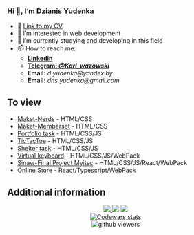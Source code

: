 ### Hi 👋, I’m Dzianis Yudenka
- :floppy_disk: [Link to my CV](https://drive.google.com/file/d/14oZRqlbMH5U1HwlKYFweRmhSqd-rM6nO/view)
- 👀 I’m interested in web development
- 🌱 I’m currently studying and developing in this field
- 📫 How to reach me: 
   *  [**Linkedin**](https://www.linkedin.com/in/denisyudenkojs/)
   *  [**Telegram: _@Karl_wazowski_**](https://t.me/Karl_wazowski) 
   * **Email:** _d.yudenka@yandex.by_ 
   * **Email:** _dns.yudenka@gmail.com_ 
   
## To view

 * [Maket-Nerds](https://dnsyoudnk.github.io/web-Nerds-example/) - HTML/CSS
 * [Maket-Memberset](https://dnsyoudnk.github.io/Maket-Memberset/) - HTML/CSS
 * [Portfolio task](https://dnsyoudnk.github.io/Building-completed-applications/portfolio/) - HTML/CSS/JS
 * [TicTacToe](https://dnsyoudnk.github.io/Building-completed-applications/TicTacToe/) - HTML/CSS/JS
 * [Shelter task](https://dnsyoudnk.github.io/shelter-task/shelter/pages/main/) - HTML/CSS/JS
 * [Virtual keyboard](https://dnsyoudnk.github.io/Virtual-keyboard-0/virtual_keyboard/) - HTML/CSS/JS/WebPack
 * [Sinaw-Final Project Myitsc](https://sinaw-project.netlify.app/) - HTML/CSS/JS/React/WebPack
 * [Online Store](https://dnsyoudnk-online-store.netlify.app/) - React/Typescript/WebPack

## Additional information 

<div align="center">
    <a href="https://git.io/streak-stats" target=_blank>
      <img src="https://streak-stats.demolab.com/?user=DnsYOUdnk&theme=onedark"/>
    </a>
    <img src="https://github-readme-stats.vercel.app/api?username=DnsYOUdnk&show_icons=true&theme=onedark"/>
    <a href="https://github.com/anuraghazra/github-readme-stats" target=_blank>
      <img src="https://github-readme-stats.vercel.app/api/top-langs/?username=DnsYOUdnk&layout=compact&theme=onedark"/>
    </a>
</div>
<div align="center">
  <div id="statistics">
    <a href="https://www.codewars.com/users/DnsYOUdnk/" target=_blank>
      <img src="https://www.codewars.com/users/DnsYOUdnk/badges/large" alt="Codewars stats"/>
    </a>
  </div>
  <img src="https://komarev.com/ghpvc/?username=DnsYOUdnk&color=red" alt="github viewers"/>
</div>
